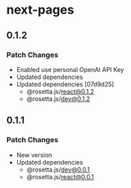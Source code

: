 # next-pages

## 0.1.2

### Patch Changes

- Enabled use personal OpenAI API Key
- Updated dependencies
- Updated dependencies [07d9d25]
  - @rosetta.js/react@0.1.2
  - @rosetta.js/dev@0.1.2

## 0.1.1

### Patch Changes

- New version
- Updated dependencies
  - @rosetta.js/dev@0.0.1
  - @rosetta.js/react@0.0.1
